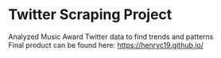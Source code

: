 # Twitter Scraping Project

Analyzed Music Award Twitter data to find trends and patterns  
Final product can be found here: https://henryc19.github.io/
